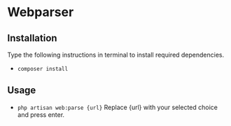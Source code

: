 # Webparser

## Installation

Type the following instructions in terminal to install required dependencies.

- `composer install`

## Usage

- `php artisan web:parse {url}`
Replace {url} with your selected choice and press enter.


